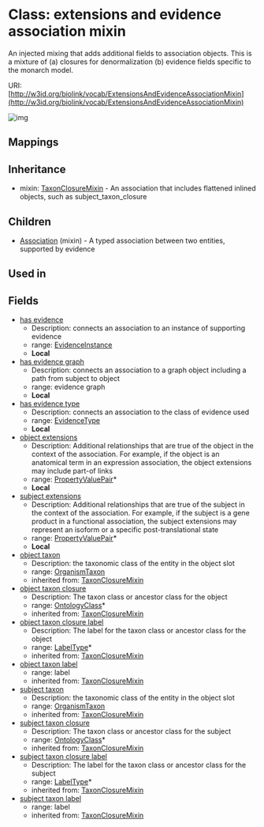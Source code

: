 # Class: extensions and evidence association mixin


An injected mixing that adds additional fields to association objects. This is a mixture of (a) closures for denormalization (b) evidence fields specific to the monarch model.

URI: [http://w3id.org/biolink/vocab/ExtensionsAndEvidenceAssociationMixin](http://w3id.org/biolink/vocab/ExtensionsAndEvidenceAssociationMixin)

![img](http://yuml.me/diagram/nofunky;dir:TB/class/\[ExtensionsAndEvidenceAssociationMixin|has_evidence:evidence_instance%20%3F;subject_taxon_closure_label(i):label_type%20*;object_taxon_closure_label(i):label_type%20*]-%20object%20taxon%20closure(i)%20*>\[OntologyClass],%20\[ExtensionsAndEvidenceAssociationMixin]-%20object%20taxon(i)%20%3F>\[OrganismTaxon],%20\[ExtensionsAndEvidenceAssociationMixin]-%20subject%20taxon%20closure(i)%20*>\[OntologyClass],%20\[ExtensionsAndEvidenceAssociationMixin]-%20subject%20taxon(i)%20%3F>\[OrganismTaxon],%20\[ExtensionsAndEvidenceAssociationMixin]-%20has%20evidence%20type%20%3F>\[EvidenceType],%20\[ExtensionsAndEvidenceAssociationMixin]-%20object%20extensions%20*>\[PropertyValuePair],%20\[ExtensionsAndEvidenceAssociationMixin]-%20subject%20extensions%20*>\[PropertyValuePair],%20\[ExtensionsAndEvidenceAssociationMixin]uses%20-.->\[TaxonClosureMixin],%20\[Association]uses%20-.->\[ExtensionsAndEvidenceAssociationMixin])
## Mappings

## Inheritance

 *  mixin: [TaxonClosureMixin](TaxonClosureMixin.md) - An association that includes flattened inlined objects, such as subject_taxon_closure
## Children

 * [Association](Association.md) (mixin)  - A typed association between two entities, supported by evidence
## Used in

## Fields

 * [has evidence](has_evidence.md)
    * Description: connects an association to an instance of supporting evidence
    * range: [EvidenceInstance](EvidenceInstance.md)
    * __Local__
 * [has evidence graph](has_evidence_graph.md)
    * Description: connects an association to a graph object including a path from subject to object
    * range: evidence graph
    * __Local__
 * [has evidence type](has_evidence_type.md)
    * Description: connects an association to the class of evidence used
    * range: [EvidenceType](EvidenceType.md)
    * __Local__
 * [object extensions](object_extensions.md)
    * Description: Additional relationships that are true of the object in the context of the association. For example, if the object is an anatomical term in an expression association, the object extensions may include part-of links
    * range: [PropertyValuePair](PropertyValuePair.md)*
    * __Local__
 * [subject extensions](subject_extensions.md)
    * Description: Additional relationships that are true of the subject in the context of the association. For example, if the subject is a gene product in a functional association, the subject extensions may represent  an isoform or a specific post-translational state
    * range: [PropertyValuePair](PropertyValuePair.md)*
    * __Local__
 * [object taxon](object_taxon.md)
    * Description: the taxonomic class of the entity in the object slot
    * range: [OrganismTaxon](OrganismTaxon.md)
    * inherited from: [TaxonClosureMixin](TaxonClosureMixin.md)
 * [object taxon closure](object_taxon_closure.md)
    * Description: The taxon class or ancestor class for the object
    * range: [OntologyClass](OntologyClass.md)*
    * inherited from: [TaxonClosureMixin](TaxonClosureMixin.md)
 * [object taxon closure label](object_taxon_closure_label.md)
    * Description: The label for the taxon class or ancestor class for the object
    * range: [LabelType](LabelType.md)*
    * inherited from: [TaxonClosureMixin](TaxonClosureMixin.md)
 * [object taxon label](object_taxon_label.md)
    * range: label
    * inherited from: [TaxonClosureMixin](TaxonClosureMixin.md)
 * [subject taxon](subject_taxon.md)
    * Description: the taxonomic class of the entity in the object slot
    * range: [OrganismTaxon](OrganismTaxon.md)
    * inherited from: [TaxonClosureMixin](TaxonClosureMixin.md)
 * [subject taxon closure](subject_taxon_closure.md)
    * Description: The taxon class or ancestor class for the subject
    * range: [OntologyClass](OntologyClass.md)*
    * inherited from: [TaxonClosureMixin](TaxonClosureMixin.md)
 * [subject taxon closure label](subject_taxon_closure_label.md)
    * Description: The label for the taxon class or ancestor class for the subject
    * range: [LabelType](LabelType.md)*
    * inherited from: [TaxonClosureMixin](TaxonClosureMixin.md)
 * [subject taxon label](subject_taxon_label.md)
    * range: label
    * inherited from: [TaxonClosureMixin](TaxonClosureMixin.md)
